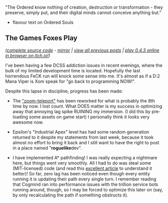 "The Ordered know nothing of creation, destruction or transformation - they preserve, simply put, and their digital minds cannot conceive anything but."

- flavour text on Ordered Souls

## The Games Foxes Play
*([complete source code](https://github.com/Oneirical/The-Games-Foxes-Play) - [mirror](https://codeberg.org/Oneirical/The-Games-Foxes-Play) | [view all previous posts](https://github.com/Oneirical/The-Games-Foxes-Play/tree/main/design/Development%20Logs) | [play 0.4.3 online in browser on itch.io!](https://oneirical.itch.io/tgfp))*

I've been having a few DCSS addiction issues in recent evenings, where the bulk of my limited development time is located. Hopefully the last horrendous FeCK run will knock some sense into me. It's almost as if a D:2 Mana Viper is Xom speak for "go back to programming NOW!".

Despite this lapse in discipline, progress has been made:

* The ["zoom-teleport"]() has been reworked for what is probably the 8th time by now. I lost count. What DOES matter is my success in optimizing away that annoying lag spike RUINING my immersion. (I did this by pre-loading some assets on game start) I personally think it looks very awesome now.

* Epsilon's "Industrial Apex" level has had some random generation returned to it despite my statements from last week, because it took almost no effort to bring it back and I still want to have the right to post in a place named "**roguelike**dev".

* I have implemented A* pathfinding! I was really expecting a nightmare here, but things went very smoothly. All I had to do was steal some (MIT-licensed) code (and read this [excellent article]() to understand it better)! So far, zero lag has been noticed even though every entity running it is updating their path every single turn. I remember reading that Cogmind ran into performance issues with the trillion service bots running around, though, so I may be forced to optimize this later on (say, by only recalculating the path if something obstructs it).

